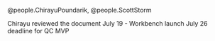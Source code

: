 
@people.ChirayuPoundarik, @people.ScottStorm

Chirayu reviewed the document 
July 19 - Workbench launch 
July 26 deadline for QC MVP
